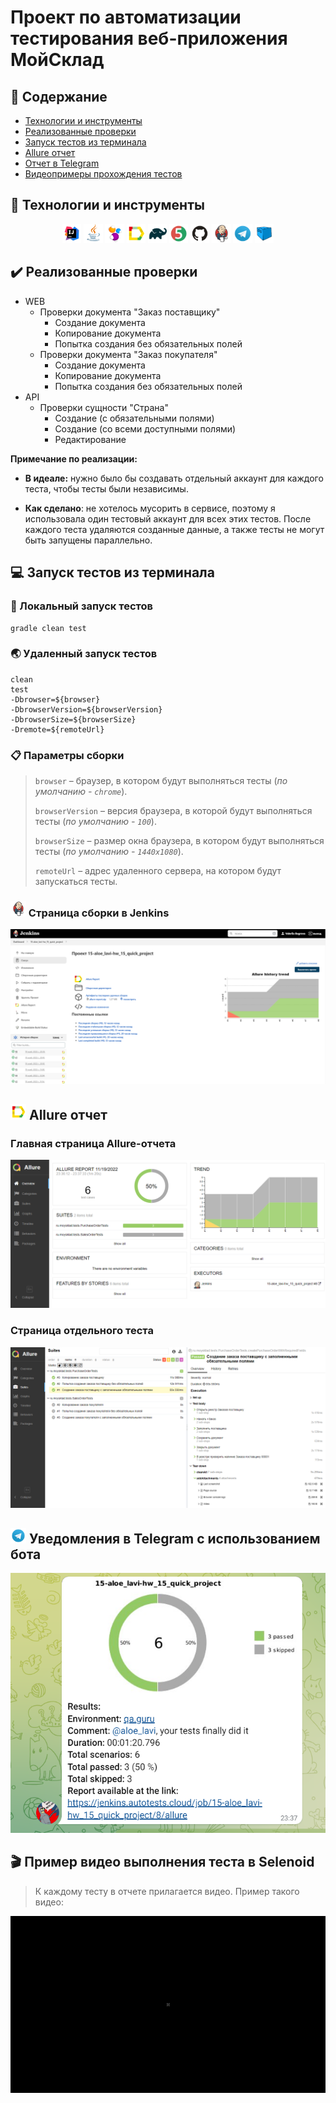 # Проект по автоматизации тестирования веб-приложения МойСклад

## :page_with_curl:	Содержание

- [Технологии и инструменты](#rocket-технологии-и-инструменты)
- [Реализованные проверки](#heavy_check_markреализованные-проверки)
- [Запуск тестов из терминала](#computer-запуск-тестов-из-терминала)
- [Allure отчет](#-allure-отчет)
- [Отчет в Telegram](#-уведомления-в-telegram-с-использованием-бота)
- [Видеопримеры прохождения тестов](#clapper-пример-видео-выполнения-теста-в-selenoid)

## :rocket: Технологии и инструменты

<p align="center">
<img width="6%" title="IntelliJ IDEA" src="images/logo/idea.png">
<img width="6%" title="Java" src="images/logo/java.png">
<img width="6%" title="Selenide" src="images/logo/selenide.png">
<img width="6%" title="Allure Report" src="images/logo/allure.png">
<img width="6%" title="Gradle" src="images/logo/gradle.png">
<img width="6%" title="JUnit5" src="images/logo/junit5.png">
<img width="6%" title="GitHub" src="images/logo/github.png">
<img width="6%" title="Jenkins" src="images/logo/jenkins.png">
<img width="6%" title="Telegram" src="images/logo/telegram.png">
<img width="6%" title="Telegram" src="images/logo/selenoid.png">

</p>

## 	:heavy_check_mark:	Реализованные проверки

- WEB
  - Проверки документа "Заказ поставщику"
    - Создание документа
    - Копирование документа
    - Попытка создания без обязательных полей
  - Проверки документа "Заказ покупателя"
    - Создание документа
    - Копирование документа
    - Попытка создания без обязательных полей
- API
  - Проверки сущности "Страна"
    - Создание (с обязательными полями)
    - Создание (со всеми доступными полями)
    - Редактирование

**Примечание по реализации:**

- **В идеале:** нужно было бы создавать отдельный аккаунт для каждого теста, чтобы тесты были независимы.

- **Как сделано**: не хотелось мусорить в сервисе, поэтому я использовала один тестовый аккаунт для всех этих тестов.
После каждого теста удаляются созданные данные, а также тесты не могут быть запущены параллельно.


## 	:computer: Запуск тестов из терминала

### :house_with_garden:	Локальный запуск тестов

```
gradle clean test
```

### :earth_asia: Удаленный запуск тестов
```
clean
test
-Dbrowser=${browser}
-DbrowserVersion=${browserVersion}
-DbrowserSize=${browserSize}
-Dremote=${remoteUrl}
```

### :clipboard:	Параметры сборки

>
> <code>browser</code> – браузер, в котором будут выполняться тесты (_по умолчанию - <code>chrome</code>_).
>
> <code>browserVersion</code> – версия браузера, в которой будут выполняться тесты (_по умолчанию - <code>100</code>_).
>
> <code>browserSize</code> – размер окна браузера, в котором будут выполняться тесты (_по умолчанию - <code>1440x1080</code>_).
> 
> <code>remoteUrl</code> – адрес удаленного сервера, на котором будут запускаться тесты.

### <img src="images/logo/jenkins.png" width="25" height="25"  alt="Allure"/></a>	Страница сборки в Jenkins
<p align="center">
<img title="allure_main" src="images/pictures/jenkins_page.png">
</p>

## <img src="images/logo/allure.png" width="25" height="25"  alt="Allure"/></a> Allure отчет

### Главная страница Allure-отчета
<p align="center">
<img title="allure_main" src="images/pictures/allure_main.png">
</p>

### Страница отдельного теста

<p align="center">
<img title="allure_test" src="images/pictures/allure test.png">
</p>

## <img src="images/logo/telegram.png" width="25" height="25"  alt="Telegram"/></a> Уведомления в Telegram с использованием бота

<p align="center">
<img title="Telegram Notifications" src="images/pictures/telegram.png">
</p>

## :clapper: Пример видео выполнения теста в Selenoid

> К каждому тесту в отчете прилагается видео. Пример такого видео:
<p align="center">
  <img title="Selenoid Video" src="images/video/test.gif">
</p>